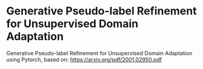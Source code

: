 # Generative Pseudo-label Refinement for Unsupervised Domain Adaptation
 Generative Pseudo-label Refinement for Unsupervised Domain Adaptation using Pytorch, based on: https://arxiv.org/pdf/2001.02950.pdf
